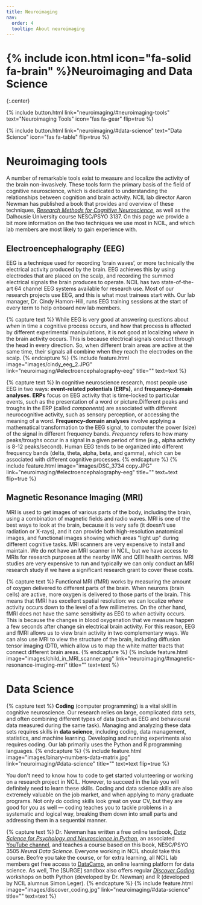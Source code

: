 ```yaml
---
title: Neuroimaging
nav:
  order: 4
  tooltip: About neuroimaging 
---
```


# {% include icon.html icon="fa-solid fa-brain" %}Neuroimaging and Data Science
{:.center}

{%
  include button.html
  link="neuroimaging/#neuroimaging-tools"
  text="Neuroimaging Tools"
  icon="fas fa-gear"
  flip=true
%}

{%
  include button.html
  link="neuroimaging/#data-science"
  text="Data Science"
  icon="fas fa-table"
  flip=true
%}

# Neuroimaging tools
A number of remarkable tools exist to measure and localize the activity of the brain non-invasively. These tools form the primary basis of the field of cognitive neuroscience, which is dedicated to understanding the relationships between cognition and brain activity. NCIL lab director Aaron Newman has published a book that provides and overview of these techniques, [*Research Methods for Cognitive Neuroscience*](https://us.sagepub.com/en-us/nam/research-methods-for-cognitive-neuroscience/book242924), as well as the Dalhousie University course NESC/PSYO 3137. On this page we provide a bit more information on the two techniques we use most in NCIL, and which lab members are most likely to gain experience with.

## Electroencephalography (EEG)
EEG is a technique used for recording ‘brain waves’, or more technically the electrical activity produced by the brain. EEG achieves this by using electrodes that are placed on the scalp, and recording the summed electrical signals the brain produces to operate. NCIL has two state-of-the-art 64 channel EEG systems available for research use. Most of our research projects use EEG, and this is what most trainees start with. Our lab manager, Dr. Cindy Hamon-Hill, runs EEG training sessions at the start of every term to help onboard new lab members. 

{% capture text %}
While EEG is very good at answering questions about *when* in time a cognitive process occurs, and how that process is affected by different experimental manipulations, it is not good at localizing *where* in the brain activity occurs. This is because electrical signals conduct through the head in every direction. So, when different brain areas are active at the same time, their signals all combine when they reach the electrodes on the scalp. 
{% endcapture %}
{%
  include feature.html
  image="images/cindy_eeg_2.JPG"
  link="neuroimaging/#electroencephalography-eeg"
  title=""
  text=text
%}

{% capture text %}
In cognitive neuroscience research, most people use EEG in two ways: **event-related potentials (ERPs)**, and **frequency-domain analyses**. **ERPs** focus on EEG activity that is time-locked to particular events, such as the presentation of a word or picture.Different peaks and troughs in the ERP (called *components*) are associated with different neurocognitive activity, such as sensory perception, or accessing the meaning of a word. **Frequency-domain analyses** involve applying a mathematical transformation to the EEG signal, to computer the power (size) of the signal in different frequency bands. *Frequency* refers to how many peaks/troughs occur in a signal in a given period of time (e.g., alpha activity is 8-12 peaks/second). Human EEG tends to be organized into different frequency bands (delta, theta, alpha, beta, and gamma), which can be associated with different cognitive processes.
{% endcapture %}
{%
  include feature.html
  image="images/DSC_3734 copy.JPG"
  link="neuroimaging/#electroencephalography-eeg"
  title=""
  text=text
  flip=true
%}

## Magnetic Resonance Imaging (MRI)
MRI is used to get images of various parts of the body, including the brain, using a combination of magnetic fields and radio waves. MRI is one of the best ways to look at the brain, because it is very safe (it doesn't use radiation or X-rays), and it can provide both high-resolution anatomical images, and functional images showing which areas "light up" during different cognitive tasks. MRI scanners are very expensive to install and maintain. We do not have an MRI scanner in NCIL, but we have access to MRIs for research purposes at the nearby IWK and QEII health centres. MRI studies are very expensive to run and typically we can only conduct an MRI research study if we have a significant research grant to cover these costs.

{% capture text %}
Functional MRI (fMRI) works by measuring the amount of oxygen delivered to different parts of the brain. When neurons (brain cells) are active, more oxygen is delivered to those parts of the brain. This means that fMRI has excellent spatial resolution: we can localize *where* activity occurs down to the level of a few millimetres. On the other hand, fMRI does not have the same sensitivity as EEG to *when* activity occurs. This is because the changes in blood oxygenation that we measure happen a few seconds after change sin electrical brain activity. For this reason, EEG and fMRI allows us to view brain activity in two complementary ways. We can also use MRI to view the structure of the brain, including diffusion tensor imaging (DTI), which allow us to map the white matter tracts that connect different brain areas. 
{% endcapture %}
{%
  include feature.html
  image="images/child_in_MRI_scanner.png"
  link="neuroimaging/#magnetic-resonance-imaging-mri"
  title=""
  text=text
%}

# Data Science
{% capture text %}
**Coding** (computer programming) is a vital skill in cognitive neuroscience. Our research relies on large, complicated data sets, and often combining different types of data (such as EEG and behavioural data measured during the same task). Managing and analyzing these data sets requires skills in **data science**, including coding, data management, statistics, and machine learning. Developing and running experiments also requires coding. Our lab primarily uses the Python and R programming languages.
{% endcapture %}
{%
  include feature.html
  image="images/binary-numbers-data-matrix.jpg"
  link="neuroimaging/#data-science"
  title=""
  text=text
  flip=true
%}

You don't need to know how to code to get started volunteering or working on a research project in NCIL. However, to succeed in the lab you will definitely need to learn these skills. Coding and data science skills are also extremely valuable on the job market, and when applying to many graduate programs. Not only do coding skills look great on your CV, but they are good for you as well — coding teaches you to tackle problems in a systematic and logical way, breaking them down into small parts and addressing them in a sequential manner. 

{% capture text %}
Dr. Newman has written a free online textbook, [*Data Science for Psychology and Neuroscience in Python*](https://neuraldatascience.io), an associated [YouTube channel](https://youtube.com/playlist?list=PLtfEWMIgWS22MMZjPIzBRE2cHhMcvEKwp), and teaches a course based on this book, NESC/PSYO 3505 *Neural Data Science*. Everyone working in NCIL should take this course. Beofre you take the course, or for extra learning, all NCIL lab members get free access to [DataCamp](https://datacamp.com), an online learning platform for data science. As well, The [SURGE] sandbox also offers regular [*Discover Coding*](https://www.surgeinnovation.ca/discover) workshops on both Python (developed by Dr. Newman) and R (developed by NCIL alumnus Simon Leger).
{% endcapture %}
{%
  include feature.html
  image="images/discover_coding.jpg"
  link="neuroimaging/#data-science"
  title=""
  text=text
%}